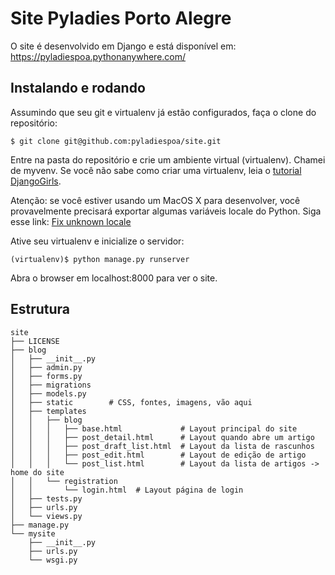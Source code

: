 # Site Pyladies Porto Alegre

O site é desenvolvido em Django e está disponível em: https://pyladiespoa.pythonanywhere.com/

## Instalando e rodando

Assumindo que seu git e virtualenv já estão configurados, faça o clone do repositório:

```
$ git clone git@github.com:pyladiespoa/site.git
```

Entre na pasta do repositório e crie um ambiente virtual (virtualenv). Chamei de myvenv. Se você não sabe como criar uma virtualenv, leia o [tutorial DjangoGirls](http://tutorial.djangogirls.org/pt/django_installation/).

Atenção: se você estiver usando um MacOS X para desenvolver, você provavelmente precisará exportar algumas variáveis locale do Python. Siga esse link: [Fix unknown locale](http://patrick.arminio.info/fix-valueerror-unknown-locale-utf8/)

Ative seu virtualenv e inicialize o servidor:
```
(virtualenv)$ python manage.py runserver
```
Abra o browser em localhost:8000 para ver o site.

## Estrutura

```
site
├── LICENSE
├── blog
│   ├── __init__.py
│   ├── admin.py
│   ├── forms.py
│   ├── migrations
│   ├── models.py
│   ├── static        # CSS, fontes, imagens, vão aqui
│   ├── templates
│   │   ├── blog
│   │   │   ├── base.html             # Layout principal do site
│   │   │   ├── post_detail.html      # Layout quando abre um artigo
│   │   │   ├── post_draft_list.html  # Layout da lista de rascunhos
│   │   │   ├── post_edit.html        # Layout de edição de artigo
│   │   │   └── post_list.html        # Layout da lista de artigos -> home do site
│   │   └── registration
│   │       └── login.html  # Layout página de login
│   ├── tests.py
│   ├── urls.py
│   └── views.py
├── manage.py
└── mysite
    ├── __init__.py
    ├── urls.py
    └── wsgi.py
```
